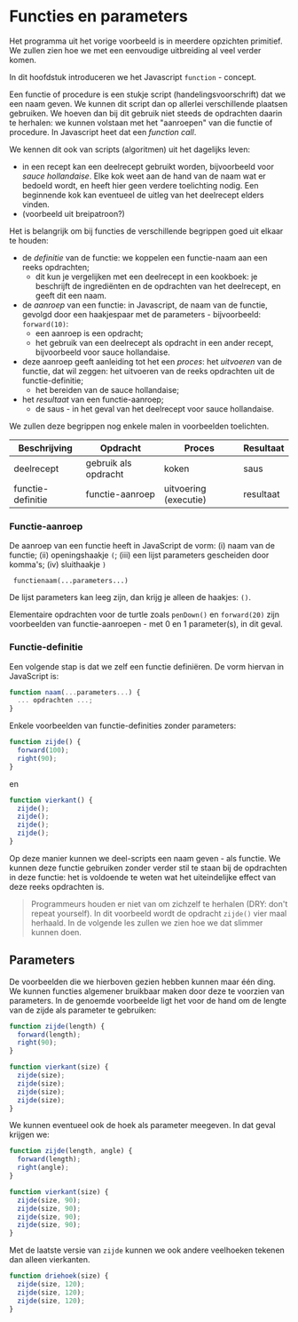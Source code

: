 # Functies en parameters

Het programma uit het vorige voorbeeld is in meerdere opzichten primitief. We zullen zien hoe we met een eenvoudige uitbreiding al veel verder komen.

In dit hoofdstuk introduceren we het Javascript `function` - concept.

Een functie of procedure is een stukje script (handelingsvoorschrift) dat we een naam geven. We kunnen dit script dan op allerlei verschillende plaatsen gebruiken. We hoeven dan bij dit gebruik niet steeds de opdrachten daarin te herhalen: we kunnen volstaan met het "aanroepen" van die functie of procedure. In Javascript heet dat een *function call*.

We kennen dit ook van scripts (algoritmen) uit het dagelijks leven:

* in een recept kan een deelrecept gebruikt worden, bijvoorbeeld voor *sauce hollandaise*. Elke kok weet aan de hand van de naam wat er bedoeld wordt, en heeft hier geen verdere toelichting nodig. Een beginnende kok kan eventueel de uitleg van het deelrecept elders vinden.
* (voorbeeld uit breipatroon?)

Het is belangrijk om bij functies de verschillende begrippen goed uit elkaar te houden:

* de *definitie* van de functie: we koppelen een functie-naam aan een reeks opdrachten;
    * dit kun je vergelijken met een deelrecept in een kookboek: je beschrijft de ingrediënten en de opdrachten van het deelrecept, en geeft dit een naam.
* de *aanroep* van een functie: in Javascript, de naam van de functie, gevolgd door een haakjespaar met de parameters - bijvoorbeeld: `forward(10)`:
    * een aanroep is een opdracht;
    * het gebruik van een deelrecept als opdracht in een ander recept, bijvoorbeeld voor sauce hollandaise.
* deze aanroep geeft aanleiding tot het een *proces*: het *uitvoeren* van de functie, dat wil zeggen: het uitvoeren van de reeks opdrachten uit de functie-definitie;
    * het bereiden van de sauce hollandaise;
* het *resultaat* van een functie-aanroep;
    * de saus - in het geval van het deelrecept voor sauce hollandaise.

We zullen deze begrippen nog enkele malen in voorbeelden toelichten.

| Beschrijving | Opdracht | Proces    | Resultaat    |
| ---       | ---      | ---       | ---       |
| deelrecept  | gebruik als opdracht | koken | saus |
| functie-definitie | functie-aanroep  | uitvoering (executie) | resultaat |

### Functie-aanroep

De aanroep van een functie heeft in JavaScript de vorm: (i) naam van de functie; (ii) openingshaakje `(`; (iii) een lijst parameters gescheiden door komma's; (iv) sluithaakje `)`

```
 functienaam(...parameters...)
```
De lijst parameters kan leeg zijn, dan krijg je alleen de haakjes: `()`.

Elementaire opdrachten voor de turtle zoals `penDown()` en `forward(20)` zijn  voorbeelden van functie-aanroepen - met 0 en 1 parameter(s), in dit geval.

### Functie-definitie

Een volgende stap is dat we zelf een functie definiëren. De vorm hiervan in JavaScript is:

```js
function naam(...parameters...) {
  ... opdrachten ...;
}
```
Enkele voorbeelden van functie-definities zonder parameters:

```js
function zijde() {
  forward(100);
  right(90);
}
```
en

```js
function vierkant() {
  zijde();
  zijde();
  zijde();
  zijde();
}
```

Op deze manier kunnen we deel-scripts een naam geven - als functie. We kunnen deze functie gebruiken zonder verder stil te staan bij de opdrachten in deze functie: het is voldoende te weten wat het uiteindelijke effect van deze reeks opdrachten is.

> Programmeurs houden er niet van om zichzelf te herhalen (DRY: don't repeat yourself). In dit voorbeeld wordt de opdracht `zijde()` vier maal herhaald. In de volgende les zullen we zien hoe we dat slimmer kunnen doen.

## Parameters

De voorbeelden die we hierboven gezien hebben kunnen maar één ding. We kunnen functies algemener bruikbaar maken door deze te voorzien van parameters. In de genoemde voorbeelde ligt het voor de hand om de lengte van de zijde als parameter te gebruiken:

```js
function zijde(length) {
  forward(length);
  right(90);
}

function vierkant(size) {
  zijde(size);
  zijde(size);
  zijde(size);
  zijde(size);
}
```

We kunnen eventueel ook de hoek als parameter meegeven. In dat geval krijgen we:

```js
function zijde(length, angle) {
  forward(length);
  right(angle);
}

function vierkant(size) {
  zijde(size, 90);
  zijde(size, 90);
  zijde(size, 90);
  zijde(size, 90);
}
```

Met de laatste versie van `zijde` kunnen we ook andere veelhoeken tekenen dan alleen vierkanten.

```js
function driehoek(size) {
  zijde(size, 120);
  zijde(size, 120);
  zijde(size, 120);
}
```

